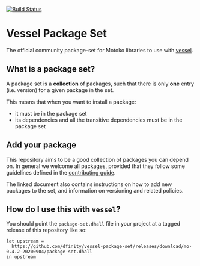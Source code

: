 [![Build Status](https://travis-ci.org/kritzcreek/vessel-package-set.svg?branch=master)](https://travis-ci.org/kritzcreek/vessel-package-set)

# Vessel Package Set

The official community package-set for Motoko libraries to use with [vessel](https://github.com/kritzcreek/vessel).

## What is a package set?

A package set is a **collection** of packages, such that there is only **one** entry (i.e. version) for a given package in the set.

This means that when you want to install a package:
- it must be in the package set
- its dependencies and all the transitive dependencies must be in the package set

## Add your package

This repository aims to be a good collection of packages you can depend on.
In general we welcome all packages, provided that they follow some guidelines defined in the [contributing guide](CONTRIBUTING.md).

The linked document also contains instructions on how to add new packages to the set, and information on versioning and related policies.


## How do I use this with `vessel`?

You should point the `package-set.dhall` file in your project at a tagged release of this repository like so:
```
let upstream =
  https://github.com/dfinity/vessel-package-set/releases/download/mo-0.4.2-20200904/package-set.dhall
in upstream
```
